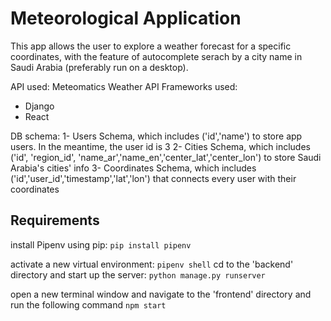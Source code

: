 # Meteorological Application 
This app allows the user to explore a weather forecast for a specific coordinates, with the feature of autocomplete serach by a city name in Saudi Arabia (preferably run on a desktop).

API used: Meteomatics Weather API
Frameworks used: 
- Django
- React

DB schema:
1- Users Schema, which includes  ('id','name') to store app users. In the meantime, the user id is 3
2- Cities Schema, which includes ('id', 'region_id', 'name_ar','name_en','center_lat','center_lon') to store Saudi Arabia's cities' info
3- Coordinates Schema, which includes ('id','user_id','timestamp','lat','lon') that connects every user with their coordinates

## Requirements

install Pipenv using pip:
`pip install pipenv`

activate a new virtual environment:
`pipenv shell`
cd to the 'backend' directory and start up the server:
`python manage.py runserver`

open a new terminal window and navigate to the 'frontend' directory and run the following command
`npm start`
